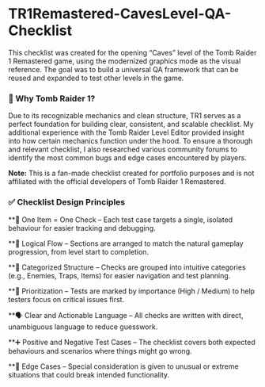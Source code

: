 # TR1Remastered-CavesLevel-QA-Checklist

This checklist was created for the opening “Caves” level of the Tomb Raider 1 Remastered game, using the modernized graphics mode as the visual reference. 
The goal was to build a universal QA framework that can be reused and expanded to test other levels in the game.



### 🧠 Why Tomb Raider 1?
Due to its recognizable mechanics and clean structure, TR1 serves as a perfect foundation for building clear, consistent, and scalable checklist. 
My additional experience with the Tomb Raider Level Editor provided insight into how certain mechanics function under the hood.
To ensure a thorough and relevant checklist, I also researched various community forums to identify the most common bugs and edge cases encountered by players.

**Note:** This is a fan-made checklist created for portfolio purposes and is not affiliated with the official developers of Tomb Raider 1 Remastered.


### ✅ Checklist Design Principles

**🎯 One Item = One Check – Each test case targets a single, isolated behaviour for easier tracking and debugging.


**🔄 Logical Flow – Sections are arranged to match the natural gameplay progression, from level start to completion.


**📂 Categorized Structure – Checks are grouped into intuitive categories (e.g., Enemies, Traps, Items) for easier navigation and test planning.


**🚦 Prioritization – Tests are marked by importance (High / Medium) to help testers focus on critical issues first.


**🗣️ Clear and Actionable Language – All checks are written with direct, unambiguous language to reduce guesswork.


**➕ Positive and Negative Test Cases – The checklist covers both expected behaviours and scenarios where things might go wrong.


**🧪 Edge Cases – Special consideration is given to unusual or extreme situations that could break intended functionality.
